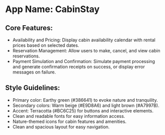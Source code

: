 # **App Name**: CabinStay

## Core Features:

- Availability and Pricing: Display cabin availability calendar with rental prices based on selected dates.
- Reservation Management: Allow users to make, cancel, and view cabin reservations.
- Payment Simulation and Confirmation: Simulate payment processing and generate confirmation receipts on success, or display error messages on failure.

## Style Guidelines:

- Primary color: Earthy green (#386641) to evoke nature and tranquility.
- Secondary colors: Warm beige (#E9D8A6) and light brown (#A7997B).
- Accent: Terracotta (#BC6C25) for buttons and interactive elements.
- Clean and readable fonts for easy information access.
- Nature-themed icons for cabin features and amenities.
- Clean and spacious layout for easy navigation.